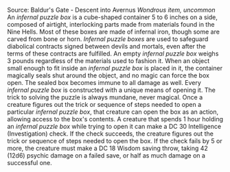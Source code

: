 Source: Baldur's Gate - Descent into Avernus
*Wondrous item, uncommon*
An *infernal puzzle box* is a cube-shaped container 5 to 6 inches on a side, composed of airtight, interlocking parts made from materials found in the Nine Hells. Most of these boxes are made of infernal iron, though some are carved from bone or horn. *Infernal puzzle boxes* are used to safeguard diabolical contracts signed between devils and mortals, even after the terms of these contracts are fulfilled. An empty *infernal puzzle box* weighs 3 pounds regardless of the materials used to fashion it.
When an object small enough to fit inside an *infernal puzzle box* is placed in it, the container magically seals shut around the object, and no magic can force the box open. The sealed box becomes immune to all damage as well. Every *infernal puzzle box* is constructed with a unique means of opening it. The trick to solving the puzzle is always mundane, never magical. Once a creature figures out the trick or sequence of steps needed to open a particular *infernal puzzle box*, that creature can open the box as an action, allowing access to the box's contents.
A creature that spends 1 hour holding an *infernal puzzle box* while trying to open it can make a DC 30 Intelligence (Investigation) check. If the check succeeds, the creature figures out the trick or sequence of steps needed to open the box. If the check fails by 5 or more, the creature must make a DC 18 Wisdom saving throw, taking 42 (12d6) psychic damage on a failed save, or half as much damage on a successful one.